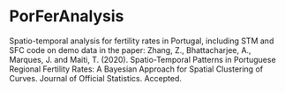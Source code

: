 # PorFerAnalysis
Spatio-temporal analysis for fertility rates in Portugal, including STM and SFC code on demo data in the paper: 
Zhang, Z., Bhattacharjee, A., Marques, J. and Maiti, T. (2020). Spatio-Temporal Patterns in Portuguese Regional Fertility Rates: A Bayesian Approach for Spatial Clustering of Curves. Journal of Official Statistics. Accepted. 
